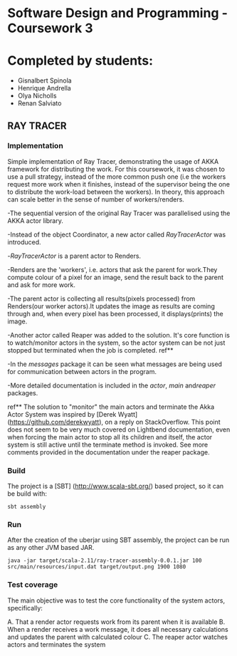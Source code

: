# Software Design and Programming - Coursework 3
# Completed by students:

* Gisnalbert Spinola
* Henrique Andrella 
* Olya Nicholls
* Renan Salviato


## RAY TRACER


### Implementation

Simple implementation of Ray Tracer, demonstrating the usage of AKKA framework for distributing the work.
For this coursework, it was chosen to use a pull strategy, instead of the more common push one (i.e the workers
request more work when it finishes, instead of the supervisor being the one to distribute the work-load between the
workers). In theory, this approach can scale better in the sense of number of workers/renders.

-The sequential version of the original Ray Tracer was parallelised using the AKKA actor library. 

-Instead of the object Coordinator, a new actor called *RayTracerActor* was introduced.

-*RayTracerActor* is a parent actor to Renders. 

-Renders are the 'workers', i.e. actors that ask the parent for work.They compute colour of a pixel for an image, send the result back to the parent and ask for more work.
 
-The parent actor is collecting all results(pixels processed) from Renders(our worker actors).It updates the image as results are coming through and, when every pixel has been processed, it displays(prints) the image.
 
-Another actor called Reaper was added to the solution. It's core function is to watch/monitor actors in the system,
 so the actor system can be not just stopped but terminated when the job is completed. ref** 

-In the *messages* package it can be seen what messages are being used for communication between actors in the program.

-More detailed documentation is included in the *actor*, *main* and*reaper* packages. 


ref** The solution to "monitor" the main actors and terminate the Akka Actor System was inspired by [Derek Wyatt] 
(https://github.com/derekwyatt), on a reply on StackOverflow. This point does not seem to be very much covered on 
Lightbend documentation, even when forcing the main actor to stop all its children and itself, the actor system 
is still active until the terminate method is invoked. See more comments provided in the documentation under the reaper package. 



### Build

The project is a [SBT] (http://www.scala-sbt.org/) based project, so it can be build with:

```
sbt assembly
```

### Run

After the creation of the uberjar using SBT assembly, the project can be run as any other JVM based JAR.

```
java -jar target/scala-2.11/ray-tracer-assembly-0.0.1.jar 100 src/main/resources/input.dat target/output.png 1900 1080
```

### Test coverage

The main objective was to test the core functionality of the system actors, specifically:

A. That a render actor requests work from its parent when it is available B. When a render receives a work message, it does all necessary calculations and updates the parent with calculated colour 
C. The reaper actor watches actors and terminates the system  

